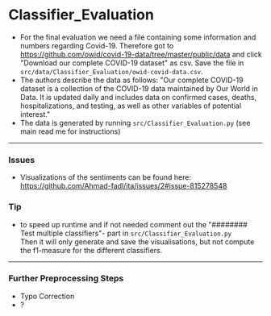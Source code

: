 # Classifier_Evaluation

  * For the final evaluation we need a file containing some information and numbers regarding Covid-19. Therefore got to https://github.com/owid/covid-19-data/tree/master/public/data and click "Download our complete COVID-19 dataset" as csv. Save the file in `src/data/Classifier_Evaluation/owid-covid-data.csv`.
  * The authors describe the data as follows: "Our complete COVID-19 dataset is a collection of the COVID-19 data maintained by Our World in Data. It is updated daily and includes data on confirmed cases, deaths, hospitalizations, and testing, as well as other variables of potential interest."
  * The data is generated by running ``src/Classifier_Evaluation.py`` (see main read me for instructions)
-----------
### Issues
* Visualizations of the sentiments can be found here: https://github.com/Ahmad-fadl/ita/issues/2#issue-815278548

### Tip
* to speed up runtime and if not needed comment out the "######## Test multiple classifiers"- part in ``src/Classifier_Evaluation.py``  
Then it will only generate and save the visualisations, but not compute the f1-measure for the different classifiers.
-----------
### Further Preprocessing Steps
* Typo Correction
* ?

